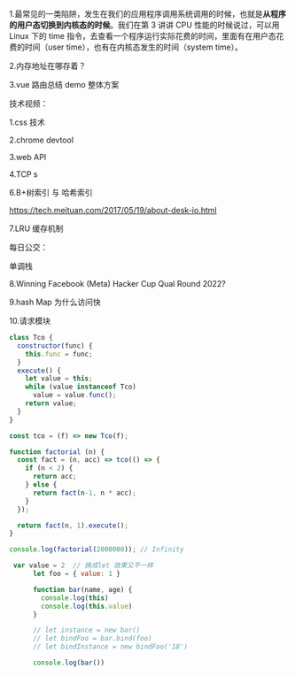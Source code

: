 1.最常见的一类陷阱，发生在我们的应用程序调用系统调用的时候，也就是**从程序的用户态切换到内核态的时候**。我们在第 3 讲讲 CPU 性能的时候说过，可以用 Linux 下的 time 指令，去查看一个程序运行实际花费的时间，里面有在用户态花费的时间（user time），也有在内核态发生的时间（system time）。

2.内存地址在哪存着？

3.vue 路由总结 demo 整体方案



技术视频： 

1.css 技术

2.chrome devtool

3.web API

4.TCP s

6.B+树索引 与 哈希索引

https://tech.meituan.com/2017/05/19/about-desk-io.html

7.LRU 缓存机制

每日公交：

单调栈

8.Winning Facebook (Meta) Hacker Cup Qual Round 2022?

9.hash Map 为什么访问快

10.请求模块



```javascript
class Tco {
  constructor(func) {
    this.func = func;
  }
  execute() {
    let value = this;
    while (value instanceof Tco)
      value = value.func();
    return value;
  }
}

const tco = (f) => new Tco(f);
```

```javascript
function factorial (n) {
  const fact = (n, acc) => tco(() => {
    if (n < 2) {
      return acc;
    } else {
      return fact(n-1, n * acc);
    }
  });

  return fact(n, 1).execute();
}

console.log(factorial(2000000)); // Infinity
```



```javascript
 var value = 2  // 换成let 效果又不一样
      let foo = { value: 1 }

      function bar(name, age) {
        console.log(this)
        console.log(this.value)
      }

      // let instance = new bar()
      // let bindFoo = bar.bind(foo)
      // let bindInstance = new bindFoo('18')

      console.log(bar())
```















